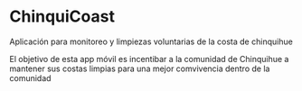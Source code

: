 # ChinquiCoast
Aplicación para monitoreo y limpiezas voluntarias de la costa de chinquihue

El objetivo de esta app móvil es incentibar a la comunidad de Chinquihue a mantener sus costas limpias
para una mejor comvivencia dentro de la comunidad

